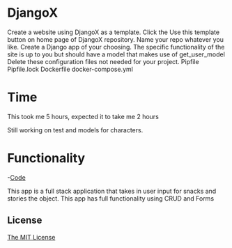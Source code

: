 # DjangoX


Create a website using DjangoX as a template.
Click the Use this template button on home page of DjangoX repository.
Name your repo whatever you like.
Create a Django app of your choosing.
The specific functionality of the site is up to you but should have a model that makes use of get_user_model
Delete these configuration files not needed for your project.
Pipfile
Pipfile.lock
Dockerfile
docker-compose.yml


# Time 

This took me 5 hours, expected it to take me 2 hours 

Still working on test and models for characters. 

# Functionality 

-[Code](https://github.com/houseofpython/DjangoX-Template/tree/b2a5a33d37338d1960a5ac593eadb1e0a55e34d9/characters)

This app is a full stack application that takes in user input for snacks and stories the object. This app has full functionality using CRUD and Forms 

## License

[The MIT License](LICENSE)

